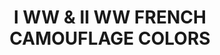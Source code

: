 ---
layout: product
title: "I WW & II WW FRENCH CAMOUFLAGE COLORS"
price: "1800" 
desc: "Set boja"
img_path: "/assets/img/A.MIG-7110.webp"
brand: "AMMO"
available: false
special_offer: false
new: false
soon: false
cat: "020000"
subcat: "020100"
subsubcat: "020102"
sifra: "A.MIG-7110"
popular: false
spec: false
---